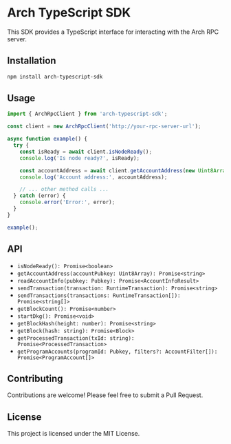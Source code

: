 # Arch TypeScript SDK

This SDK provides a TypeScript interface for interacting with the Arch RPC server.

## Installation

```bash
npm install arch-typescript-sdk
```

## Usage

```typescript
import { ArchRpcClient } from 'arch-typescript-sdk';

const client = new ArchRpcClient('http://your-rpc-server-url');

async function example() {
  try {
    const isReady = await client.isNodeReady();
    console.log('Is node ready?', isReady);

    const accountAddress = await client.getAccountAddress(new Uint8Array(32)); // Replace with actual pubkey
    console.log('Account address:', accountAddress);

    // ... other method calls ...
  } catch (error) {
    console.error('Error:', error);
  }
}

example();
```

## API

- `isNodeReady(): Promise<boolean>`
- `getAccountAddress(accountPubkey: Uint8Array): Promise<string>`
- `readAccountInfo(pubkey: Pubkey): Promise<AccountInfoResult>`
- `sendTransaction(transaction: RuntimeTransaction): Promise<string>`
- `sendTransactions(transactions: RuntimeTransaction[]): Promise<string[]>`
- `getBlockCount(): Promise<number>`
- `startDkg(): Promise<void>`
- `getBlockHash(height: number): Promise<string>`
- `getBlock(hash: string): Promise<Block>`
- `getProcessedTransaction(txId: string): Promise<ProcessedTransaction>`
- `getProgramAccounts(programId: Pubkey, filters?: AccountFilter[]): Promise<ProgramAccount[]>`

## Contributing

Contributions are welcome! Please feel free to submit a Pull Request.

## License

This project is licensed under the MIT License.
